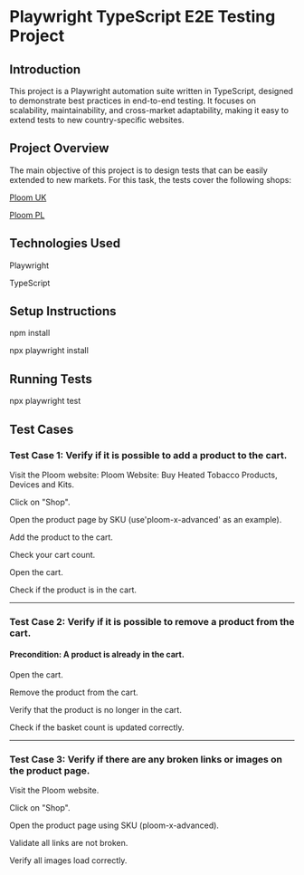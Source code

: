 # Playwright TypeScript E2E Testing Project

## Introduction

This project is a Playwright automation suite written in TypeScript, designed to demonstrate best practices in end-to-end testing. It focuses on scalability, maintainability, and cross-market adaptability, making it easy to extend tests to new country-specific websites.

## Project Overview

The main objective of this project is to design tests that can be easily extended to new markets. For this task, the tests cover the following shops:

[Ploom UK](https://www.ploom.co.uk/en)

[Ploom PL](https://www.ploom.pl/pl)

## Technologies Used

Playwright

TypeScript

## Setup Instructions

npm install

npx playwright install

## Running Tests

npx playwright test

## Test Cases

### Test Case 1: Verify if it is possible to add a product to the cart.

Visit the Ploom website: Ploom Website: Buy Heated Tobacco Products, Devices and Kits.

Click on "Shop".

Open the product page by SKU (use'ploom-x-advanced' as an example).

Add the product to the cart.

Check your cart count.

Open the cart.

Check if the product is in the cart.

---

### Test Case 2: Verify if it is possible to remove a product from the cart.

#### Precondition: A product is already in the cart.

Open the cart.

Remove the product from the cart.

Verify that the product is no longer in the cart.

Check if the basket count is updated correctly.

---

### Test Case 3: Verify if there are any broken links or images on the product page.

Visit the Ploom website.

Click on "Shop".

Open the product page using SKU (ploom-x-advanced).

Validate all links are not broken.

Verify all images load correctly.